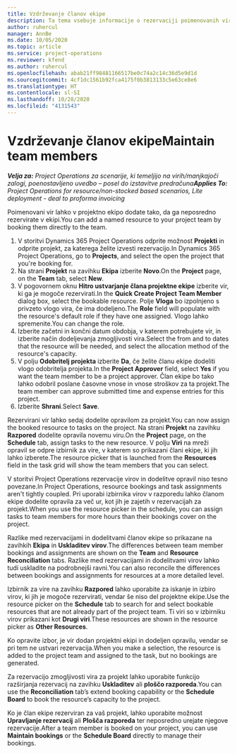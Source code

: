 ```yaml
---
title: Vzdrževanje članov ekipe
description: Ta tema vsebuje informacije o rezervaciji poimenovanih virov projektne ekipe in njihovi dodelitvi opravilom.
author: ruhercul
manager: AnnBe
ms.date: 10/05/2020
ms.topic: article
ms.service: project-operations
ms.reviewer: kfend
ms.author: ruhercul
ms.openlocfilehash: abab21ff98481166517be0c74a2c14c36d5e9d1d
ms.sourcegitcommit: 4cf1dc1561b92fca4175f0b3813133c5e63ce8e6
ms.translationtype: HT
ms.contentlocale: sl-SI
ms.lasthandoff: 10/28/2020
ms.locfileid: "4131543"
---
```

# <a name="maintain-team-members"></a><span data-ttu-id="e15a4-103">Vzdrževanje članov ekipe</span><span class="sxs-lookup"><span data-stu-id="e15a4-103">Maintain team members</span></span>

<span data-ttu-id="e15a4-104">_**Velja za:** Project Operations za scenarije, ki temeljijo na virih/manjkajoči zalogi, poenostavljeno uvedbo – posel do izstavitve predračuna_</span><span class="sxs-lookup"><span data-stu-id="e15a4-104">_**Applies To:** Project Operations for resource/non-stocked based scenarios, Lite deployment - deal to proforma invoicing_</span></span>

<span data-ttu-id="e15a4-105">Poimenovani vir lahko v projektno ekipo dodate tako, da ga neposredno rezervirate v ekipi.</span><span class="sxs-lookup"><span data-stu-id="e15a4-105">You can add a named resource to your project team by booking them directly to the team.</span></span>

1. <span data-ttu-id="e15a4-106">V storitvi Dynamics 365 Project Operations odprite možnost **Projekti** in odprite projekt, za katerega želite izvesti rezervacijo.</span><span class="sxs-lookup"><span data-stu-id="e15a4-106">In Dynamics 365 Project Operations, go to **Projects**, and select the open the project that you're booking for.</span></span>
2. <span data-ttu-id="e15a4-107">Na strani **Projekt** na zavihku **Ekipa** izberite **Novo**.</span><span class="sxs-lookup"><span data-stu-id="e15a4-107">On the **Project** page, on the **Team** tab, select **New**.</span></span> 
3. <span data-ttu-id="e15a4-108">V pogovornem oknu **Hitro ustvarjanje člana projektne ekipe** izberite vir, ki ga je mogoče rezervirati.</span><span class="sxs-lookup"><span data-stu-id="e15a4-108">In the **Quick Create Project Team Member** dialog box, select the bookable resource.</span></span> <span data-ttu-id="e15a4-109">Polje **Vloga** bo izpolnjeno s privzeto vlogo vira, če ima dodeljeno.</span><span class="sxs-lookup"><span data-stu-id="e15a4-109">The **Role** field will populate with the resource's default role if they have one assigned.</span></span> <span data-ttu-id="e15a4-110">Vlogo lahko spremenite.</span><span class="sxs-lookup"><span data-stu-id="e15a4-110">You can change the role.</span></span> 
4. <span data-ttu-id="e15a4-111">Izberite začetni in končni datum obdobja, v katerem potrebujete vir, in izberite način dodeljevanja zmogljivosti vira.</span><span class="sxs-lookup"><span data-stu-id="e15a4-111">Select the from and to dates that the resource will be needed, and select the allocation method of the resource's capacity.</span></span> 
5. <span data-ttu-id="e15a4-112">V polju **Odobritelj projekta** izberite **Da**, če želite članu ekipe dodeliti vlogo odobritelja projekta.</span><span class="sxs-lookup"><span data-stu-id="e15a4-112">In the **Project Approver** field, select **Yes** if you want the team member to be a project approver.</span></span> <span data-ttu-id="e15a4-113">Član ekipe bo tako lahko odobril poslane časovne vnose in vnose stroškov za ta projekt.</span><span class="sxs-lookup"><span data-stu-id="e15a4-113">The team member can approve submitted time and expense entries for this project.</span></span> 
6. <span data-ttu-id="e15a4-114">Izberite **Shrani**.</span><span class="sxs-lookup"><span data-stu-id="e15a4-114">Select **Save**.</span></span>

<span data-ttu-id="e15a4-115">Rezervirani vir lahko sedaj dodelite opravilom za projekt.</span><span class="sxs-lookup"><span data-stu-id="e15a4-115">You can now assign the booked resource to tasks on the project.</span></span> <span data-ttu-id="e15a4-116">Na strani **Projekt** na zavihku **Razpored** dodelite opravila novemu viru.</span><span class="sxs-lookup"><span data-stu-id="e15a4-116">On the **Project** page, on the **Schedule** tab, assign tasks to the new resource.</span></span> <span data-ttu-id="e15a4-117">V polju **Viri** na mreži opravil se odpre izbirnik za vire, v katerem so prikazani člani ekipe, ki jih lahko izberete.</span><span class="sxs-lookup"><span data-stu-id="e15a4-117">The resource picker that is launched from the **Resources** field in the task grid will show the team members that you can select.</span></span>


<span data-ttu-id="e15a4-118">V storitvi Project Operations rezervacije virov in dodelitve opravil niso tesno povezane.</span><span class="sxs-lookup"><span data-stu-id="e15a4-118">In Project Operations, resource bookings and task assignments aren't tightly coupled.</span></span> <span data-ttu-id="e15a4-119">Pri uporabi izbirnika virov v razporedu lahko članom ekipe dodelite opravila za več ur, kot jih je zajetih v rezervacijah za projekt.</span><span class="sxs-lookup"><span data-stu-id="e15a4-119">When you use the resource picker in the schedule, you can assign tasks to team members for more hours than their bookings cover on the project.</span></span>

<span data-ttu-id="e15a4-120">Razlike med rezervacijami in dodelitvami članov ekipe so prikazane na zavihkih **Ekipa** in **Uskladitev virov**.</span><span class="sxs-lookup"><span data-stu-id="e15a4-120">The differences between team member bookings and assignments are shown on the **Team** and **Resource Reconciliation** tabs.</span></span> <span data-ttu-id="e15a4-121">Razlike med rezervacijami in dodelitvami virov lahko tudi uskladite na podrobnejši ravni.</span><span class="sxs-lookup"><span data-stu-id="e15a4-121">You can also reconcile the differences between bookings and assignments for resources at a more detailed level.</span></span>

<span data-ttu-id="e15a4-122">Izbirnik za vire na zavihku **Razpored** lahko uporabite za iskanje in izbiro virov, ki jih je mogoče rezervirati, vendar še niso del projektne ekipe.</span><span class="sxs-lookup"><span data-stu-id="e15a4-122">Use the resource picker on the **Schedule** tab to search for and select bookable resources that are not already part of the project team.</span></span> <span data-ttu-id="e15a4-123">Ti viri so v izbirniku virov prikazani kot **Drugi viri**.</span><span class="sxs-lookup"><span data-stu-id="e15a4-123">These resources are shown in the resource picker as **Other Resources**.</span></span>

<span data-ttu-id="e15a4-124">Ko opravite izbor, je vir dodan projektni ekipi in dodeljen opravilu, vendar se pri tem ne ustvari rezervacija.</span><span class="sxs-lookup"><span data-stu-id="e15a4-124">When you make a selection, the resource is added to the project team and assigned to the task, but no bookings are generated.</span></span>

<span data-ttu-id="e15a4-125">Za rezervacijo zmogljivosti vira za projekt lahko uporabite funkcijo razširjanja rezervacij na zavihku **Uskladitev** ali **ploščo razporeda**.</span><span class="sxs-lookup"><span data-stu-id="e15a4-125">You can use the **Reconciliation** tab’s extend booking capability or the **Schedule Board** to book the resource’s capacity to the project.</span></span>

<span data-ttu-id="e15a4-126">Ko je član ekipe rezerviran za vaš projekt, lahko uporabite možnost **Upravljanje rezervacij** ali **Plošča razporeda** ter neposredno urejate njegove rezervacije.</span><span class="sxs-lookup"><span data-stu-id="e15a4-126">After a team member is booked on your project, you can use **Maintain bookings** or the **Schedule Board** directly to manage their bookings.</span></span>
